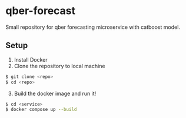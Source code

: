 # qber-forecast
Small repository for qber forecasting microservice with catboost model.

## Setup
1. Install Docker
2. Clone the repository to local machine
```bash
$ git clone <repo>
$ cd <repo>
```
3. Build the docker image and run it!
```bash
$ cd <service>
$ docker compose up --build
```
